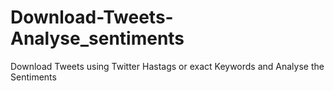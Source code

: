 # Download-Tweets-Analyse_sentiments
Download Tweets using Twitter Hastags or exact Keywords and Analyse the Sentiments
